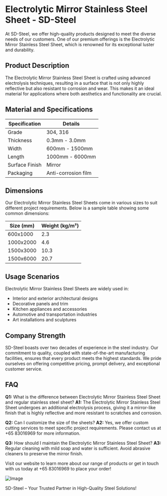 # Electrolytic Mirror Stainless Steel Sheet - SD-Steel

At SD-Steel, we offer high-quality products designed to meet the diverse needs of our customers. One of our premium offerings is the Electrolytic Mirror Stainless Steel Sheet, which is renowned for its exceptional luster and durability.

## Product Description
The Electrolytic Mirror Stainless Steel Sheet is crafted using advanced electrolysis techniques, resulting in a surface that is not only highly reflective but also resistant to corrosion and wear. This makes it an ideal material for applications where both aesthetics and functionality are crucial.

## Material and Specifications
| Specification | Details |
|---------------|---------|
| Grade         | 304, 316 |
| Thickness     | 0.3mm - 3.0mm |
| Width         | 600mm - 1500mm |
| Length        | 1000mm - 6000mm |
| Surface Finish| Mirror |
| Packaging     | Anti-corrosion film |

## Dimensions
Our Electrolytic Mirror Stainless Steel Sheets come in various sizes to suit different project requirements. Below is a sample table showing some common dimensions:

| Size (mm)      | Weight (kg/m²) |
|----------------|----------------|
| 600x1000       | 2.3            |
| 1000x2000      | 4.6            |
| 1500x3000      | 10.3           |
| 1500x6000      | 20.7           |

## Usage Scenarios
Electrolytic Mirror Stainless Steel Sheets are widely used in:
- Interior and exterior architectural designs
- Decorative panels and trim
- Kitchen appliances and accessories
- Automotive and transportation industries
- Art installations and sculptures

## Company Strength
SD-Steel boasts over two decades of experience in the steel industry. Our commitment to quality, coupled with state-of-the-art manufacturing facilities, ensures that every product meets the highest standards. We pride ourselves on offering competitive pricing, prompt delivery, and exceptional customer service.

## FAQ
**Q1:** What is the difference between Electrolytic Mirror Stainless Steel Sheet and regular stainless steel sheet?
**A1:** The Electrolytic Mirror Stainless Steel Sheet undergoes an additional electrolysis process, giving it a mirror-like finish that is highly reflective and more resistant to scratches and corrosion.

**Q2:** Can I customize the size of the sheets?
**A2:** Yes, we offer custom cutting services to meet specific project requirements. Please contact us at +65 83016969 for more information.

**Q3:** How should I maintain the Electrolytic Mirror Stainless Steel Sheet?
**A3:** Regular cleaning with mild soap and water is sufficient. Avoid abrasive cleaners to preserve the mirror finish.

Visit our website to learn more about our range of products or get in touch with us today at +65 83016969 to place your order!

![Image](https://github.com/user-attachments/assets/2567258e-e124-4816-932d-1809bd27ef0b)

SD-Steel – Your Trusted Partner in High-Quality Steel Solutions!